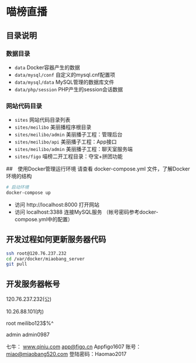 # 喵榜直播

## 目录说明

### 数据目录
- `data` Docker容器产生的数据
- `data/mysql/conf`  自定义的mysql.cnf配置项
- `data/mysql/data`  MySQL管理的数据库文件
- `data/php/session` PHP产生的session会话数据

### 网站代码目录
- `sites` 网站代码目录列表
- `sites/meilibo`  美丽播程序根目录
- `sites/meilibo/admin` 美丽播子工程：管理后台
- `sites/meilibo/api`   美丽播子工程：App接口
- `sites/meilibo/admin` 美丽播子工程：聊天室服务端
- `sites/figo` 喵榜二开工程目录：夺宝+拼团功能



##　使用Docker管理运行环境
请查看 docker-compose.yml 文件，了解Docker环境的结构
```bash
# 启动环境
docker-compose up
```
- 访问 http://localhost:8000 打开网站
- 访问 localhost:3388 连接MySQL服务 （帐号密码参考docker-compose.yml中的配置）

## 开发过程如何更新服务器代码
```bash
ssh root@120.76.237.232
cd /var/docker/miaobang_server
git pull
```

## 开发服务器帐号

120.76.237.232(公)

10.26.88.101(内)

root meilibo123$%^

admin
admin0987

七牛：
www.qiniu.com
app@figo.cn
Appfigo1607
账号：miao@miaobang520.com
登陆密码：Haomao2017
